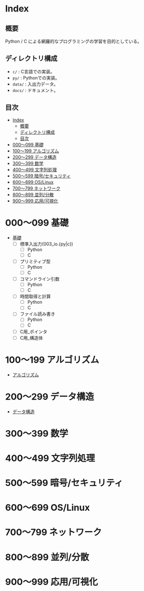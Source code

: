# Index
## 概要
Python / C による網羅的なプログラミングの学習を目的としている。

## ディレクトリ構成
- `c/` : C言語での実装。
- `py/` : Pythonでの実装。
- `data/` : 入出力データ。
- `docs/` : ドキュメント。

## 目次
- [Index](#index)
  - [概要](#概要)
  - [ディレクトリ構成](#ディレクトリ構成)
  - [目次](#目次)
- [000～099 基礎](#000099-基礎)
- [100～199 アルゴリズム](#100199-アルゴリズム)
- [200～299 データ構造](#200299-データ構造)
- [300～399 数学](#300399-数学)
- [400～499 文字列処理](#400499-文字列処理)
- [500～599 暗号/セキュリティ](#500599-暗号セキュリティ)
- [600～699 OS/Linux](#600699-oslinux)
- [700～799 ネットワーク](#700799-ネットワーク)
- [800～899 並列/分散](#800899-並列分散)
- [900～999 応用/可視化](#900999-応用可視化)

# 000～099 基礎
- [基礎](01_基礎.md)
  - [ ] 標準入出力(003_io.{py|c})
    - [ ] Python
    - [ ] C
  - [ ] プリミティブ型
    - [ ] Python
    - [ ] C
  - [ ] コマンドライン引数
    - [ ] Python
    - [ ] C
  - [ ] 時間取得と計算
    - [ ] Python
    - [ ] C
  - [ ] ファイル読み書き
    - [ ] Python
    - [ ] C
  - [ ] C用_ポインタ
  - [ ] C用_構造体

# 100～199 アルゴリズム
- [アルゴリズム](10_アルゴリズム.md)

# 200～299 データ構造
- [データ構造](20_データ構造.md)

# 300～399 数学
# 400～499 文字列処理
# 500～599 暗号/セキュリティ
# 600～699 OS/Linux
# 700～799 ネットワーク
# 800～899 並列/分散
# 900～999 応用/可視化